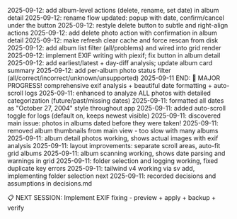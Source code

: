 2025-09-12: add album-level actions (delete, rename, set date) in album detail
2025-09-12: rename flow updated: popup with date, confirm/cancel under the button
2025-09-12: restyle delete button to subtle and right-align actions
2025-09-12: add delete photo action with confirmation in album detail
2025-09-12: make refresh clear cache and force rescan from disk
2025-09-12: add album list filter (all/problems) and wired into grid render
2025-09-12: implement EXIF writing with piexif; fix button in album detail
2025-09-12: add earliest/latest + day-diff analysis; update album card summary
2025-09-12: add per-album photo status filter (all/correct/incorrect/unknown/unsupported)
2025-09-11 END: 🎉 MAJOR PROGRESS! comprehensive exif analysis + beautiful date formatting + auto-scroll logs
2025-09-11: enhanced to analyze ALL photos with detailed categorization (future/past/missing dates)
2025-09-11: formatted all dates as "October 27, 2004" style throughout app
2025-09-11: added auto-scroll toggle for logs (default on, keeps newest visible)
2025-09-11: discovered main issue: photos in albums dated before they were taken!
2025-09-11: removed album thumbnails from main view - too slow with many albums
2025-09-11: album detail photos working, shows actual images with exif analysis
2025-09-11: layout improvements: separate scroll areas, auto-fit grid albums
2025-09-11: album scanning working, shows date parsing and warnings in grid
2025-09-11: folder selection and logging working, fixed duplicate key errors
2025-09-11: tailwind v4 working via sv add, implementing folder selection next
2025-09-11: recorded decisions and assumptions in decisions.md

📋 NEXT SESSION: Implement EXIF fixing - preview + apply + backup + verify
